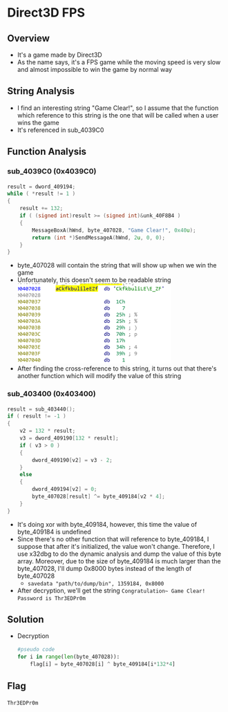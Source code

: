 # Direct3D FPS
## Overview
* It's a game made by Direct3D
* As the name says, it's a FPS game while the moving speed is very slow and almost impossible to win the game by normal way
## String Analysis
* I find an interesting string "Game Clear!", so I assume that the function which reference to this string is the one that will be called when a user wins the game
* It's referenced in sub_4039C0
## Function Analysis
### sub_4039C0 (0x4039C0)
```c
result = dword_409194;
while ( *result != 1 )
{
    result += 132;
    if ( (signed int)result >= (signed int)&unk_40F8B4 )
    {
        MessageBoxA(hWnd, byte_407028, "Game Clear!", 0x40u);
        return (int *)SendMessageA(hWnd, 2u, 0, 0);
    }
}
```
* byte_407028 will contain the string that will show up when we win the game
* Unfortunately, this doesn't seem to be readable string<br>
  ![](../img/Direct3D%20FPS%20-%20byte_407028.png)
* After finding the cross-reference to this string, it turns out that there's another function which will modify the value of this string
### sub_403400 (0x403400)
```c
result = sub_403440();
if ( result != -1 )
{
    v2 = 132 * result;
    v3 = dword_409190[132 * result];
    if ( v3 > 0 )
    {
        dword_409190[v2] = v3 - 2;
    }
    else
    {
        dword_409194[v2] = 0;
        byte_407028[result] ^= byte_409184[v2 * 4];
    }
}
```
* It's doing xor with byte_409184, however, this time the value of byte_409184 is undefined
* Since there's no other function that will reference to byte_409184, I suppose that after it's initialized, the value won't change. Therefore, I use x32dbg to do the dynamic analysis and dump the value of this byte array. Moreover, due to the size of byte_409184 is much larger than the byte_407028, I'll dump 0x8000 bytes instead of the length of byte_407028
  * ```savedata "path/to/dump/bin", 1359184, 0x8000```
* After decryption, we'll get the string ```Congratulation~ Game Clear! Password is Thr3EDPr0m```
## Solution
* Decryption
  ```python
  #pseudo code
  for i in range(len(byte_407028)):
      flag[i] = byte_407028[i] ^ byte_409184[i*132*4]
  ```
## Flag
```Thr3EDPr0m```